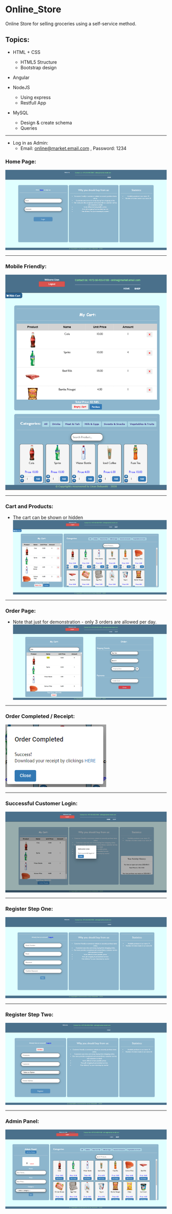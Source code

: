 # Online_Store

Online Store for selling groceries using a self-service method.

## Topics:

* HTML + CSS
  - HTML5 Structure
  - Bootstrap design
  
* Angular

* NodeJS
  - Using express
  - Restfull App
  
* MySQL
  - Design & create schema
  - Queries

***

* Log in as Admin:
  - Email: online@market.email.com , Password: 1234


### Home Page:

![homepage](./homepage.png)

***

### Mobile Friendly:

![mobileFriendly](./mobileFriendly.png)

***

### Cart and Products:
* The cart can be shown or hidden
![cartAndProducts](./cartAndProducts.png)

***

### Order Page:
* Note that just for demonstration - only 3 orders are allowed per day.
![orderPage](./orderPage.png)

***

### Order Completed / Receipt:
![orderCompleted](./orderCompleted.png)

***

### Successful Customer Login:
![successfulCustomerLogin](./successfulCustomerLogin.png)

***

### Register Step One:
![registerStepOne](./registerStepOne.png)

***

### Register Step Two:
![registerStepTwo](./registerStepTwo.png)

***

### Admin Panel:
![adminPanel](./adminPanel.png)
